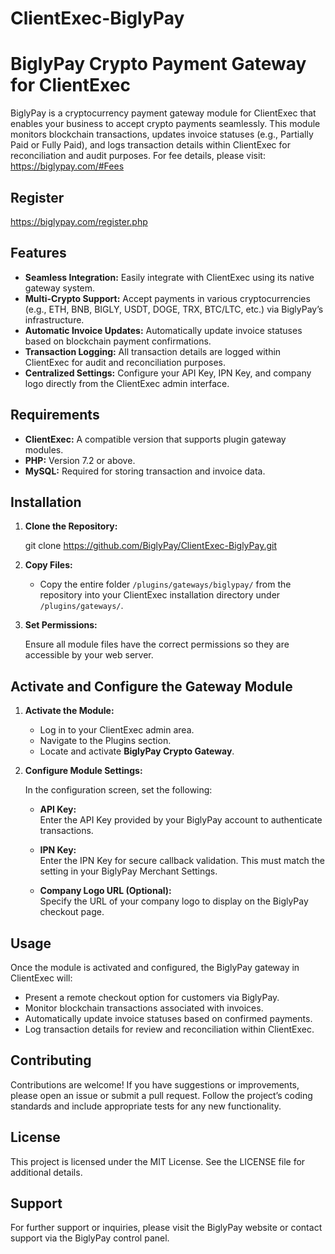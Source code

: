 # ClientExec-BiglyPay
# BiglyPay Crypto Payment Gateway for ClientExec

BiglyPay is a cryptocurrency payment gateway module for ClientExec that enables your business to accept crypto payments seamlessly. This module monitors blockchain transactions, updates invoice statuses (e.g., Partially Paid or Fully Paid), and logs transaction details within ClientExec for reconciliation and audit purposes. For fee details, please visit: https://biglypay.com/#Fees

## Register
https://biglypay.com/register.php

## Features

- **Seamless Integration:** Easily integrate with ClientExec using its native gateway system.
- **Multi-Crypto Support:** Accept payments in various cryptocurrencies (e.g., ETH, BNB, BIGLY, USDT, DOGE, TRX, BTC/LTC, etc.) via BiglyPay’s infrastructure.
- **Automatic Invoice Updates:** Automatically update invoice statuses based on blockchain payment confirmations.
- **Transaction Logging:** All transaction details are logged within ClientExec for audit and reconciliation purposes.
- **Centralized Settings:** Configure your API Key, IPN Key, and company logo directly from the ClientExec admin interface.

## Requirements

- **ClientExec:** A compatible version that supports plugin gateway modules.
- **PHP:** Version 7.2 or above.
- **MySQL:** Required for storing transaction and invoice data.

## Installation

1. **Clone the Repository:**

   git clone https://github.com/BiglyPay/ClientExec-BiglyPay.git

2. **Copy Files:**

   - Copy the entire folder `/plugins/gateways/biglypay/` from the repository into your ClientExec installation directory under `/plugins/gateways/`.

3. **Set Permissions:**

   Ensure all module files have the correct permissions so they are accessible by your web server.

## Activate and Configure the Gateway Module

1. **Activate the Module:**

   - Log in to your ClientExec admin area.
   - Navigate to the Plugins section.
   - Locate and activate **BiglyPay Crypto Gateway**.

2. **Configure Module Settings:**

   In the configuration screen, set the following:
   
   - **API Key:**  
     Enter the API Key provided by your BiglyPay account to authenticate transactions.
   
   - **IPN Key:**  
     Enter the IPN Key for secure callback validation. This must match the setting in your BiglyPay Merchant Settings.
   
   - **Company Logo URL (Optional):**  
     Specify the URL of your company logo to display on the BiglyPay checkout page.

## Usage

Once the module is activated and configured, the BiglyPay gateway in ClientExec will:

- Present a remote checkout option for customers via BiglyPay.
- Monitor blockchain transactions associated with invoices.
- Automatically update invoice statuses based on confirmed payments.
- Log transaction details for review and reconciliation within ClientExec.

## Contributing

Contributions are welcome! If you have suggestions or improvements, please open an issue or submit a pull request. Follow the project’s coding standards and include appropriate tests for any new functionality.

## License

This project is licensed under the MIT License. See the LICENSE file for additional details.

## Support

For further support or inquiries, please visit the BiglyPay website or contact support via the BiglyPay control panel.
